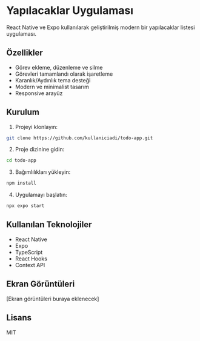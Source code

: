 # Yapılacaklar Uygulaması

React Native ve Expo kullanılarak geliştirilmiş modern bir yapılacaklar listesi uygulaması.

## Özellikler

- Görev ekleme, düzenleme ve silme
- Görevleri tamamlandı olarak işaretleme
- Karanlık/Aydınlık tema desteği
- Modern ve minimalist tasarım
- Responsive arayüz

## Kurulum

1. Projeyi klonlayın:

```bash
git clone https://github.com/kullaniciadi/todo-app.git
```

2. Proje dizinine gidin:

```bash
cd todo-app
```

3. Bağımlılıkları yükleyin:

```bash
npm install
```

4. Uygulamayı başlatın:

```bash
npx expo start
```

## Kullanılan Teknolojiler

- React Native
- Expo
- TypeScript
- React Hooks
- Context API

## Ekran Görüntüleri

[Ekran görüntüleri buraya eklenecek]

## Lisans

MIT
